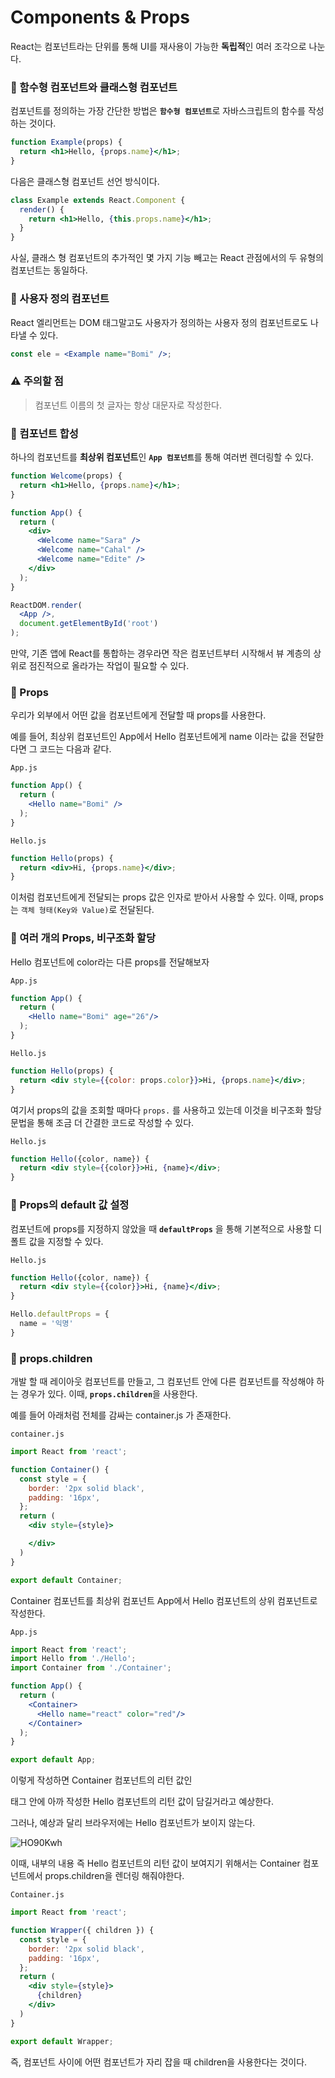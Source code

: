 # Components & Props

React는 컴포넌트라는 단위를 통해 UI를 재사용이 가능한 <b>독립적</b>인 여러 조각으로 나눈다. 

<h3>📌 함수형 컴포넌트와 클래스형 컴포넌트</h3>

컴포넌트를 정의하는 가장 간단한 방법은 <b>`함수형 컴포넌트`</b>로 자바스크립트의 함수를 작성하는 것이다.

```jsx
function Example(props) {
  return <h1>Hello, {props.name}</h1>;
}
```

다음은 클래스형 컴포넌트 선언 방식이다.

```jsx
class Example extends React.Component {
  render() {
    return <h1>Hello, {this.props.name}</h1>;
  }
}
```

사실, 클래스 형 컴포넌트의 추가적인 몇 가지 기능 빼고는 React 관점에서의 두 유형의 컴포넌트는 동일하다.

<h3>📌 사용자 정의 컴포넌트</h3>

React 엘리먼트는 DOM 태그말고도 사용자가 정의하는 사용자 정의 컴포넌트로도 나타낼 수 있다.

```jsx
const ele = <Example name="Bomi" />;
```

<h3>⚠️ 주의할 점</h3>

> 컴포넌트 이름의 첫 글자는 항상 대문자로 작성한다.

<h3>📌 컴포넌트 합성</h3>

하나의 컴포넌트를 <b>최상위 컴포넌트</b>인 <b>`App 컴포넌트`</b>를 통해 여러번 렌더링할 수 있다.

```jsx
function Welcome(props) {
  return <h1>Hello, {props.name}</h1>;
}

function App() {
  return (
    <div>
      <Welcome name="Sara" />
      <Welcome name="Cahal" />
      <Welcome name="Edite" />
    </div>
  );
}

ReactDOM.render(
  <App />,
  document.getElementById('root')
);
```

만약, 기존 앱에 React를 통합하는 경우라면 작은 컴포넌트부터 시작해서 뷰 계층의 상위로 점진적으로 올라가는 작업이
필요할 수 있다.

<h3>📌 Props</h3>

우리가 외부에서 어떤 값을 컴포넌트에게 전달할 때 props를 사용한다.

예를 들어, 최상위 컴포넌트인 App에서 Hello 컴포넌트에게 name 이라는 값을 전달한다면
그 코드는 다음과 같다.

`App.js`

```jsx
function App() {
  return (
    <Hello name="Bomi" />
  );
}
```

`Hello.js`

```jsx
function Hello(props) {
  return <div>Hi, {props.name}</div>;
}
```

이처럼 컴포넌트에게 전달되는 props 값은 인자로 받아서 사용할 수 있다.
이때, props는 `객체 형태(Key와 Value)`로 전달된다. 


<h3>📌 여러 개의 Props, 비구조화 할당</h3>

Hello 컴포넌트에 color라는 다른 props를 전달해보자

`App.js`

```jsx
function App() {
  return (
    <Hello name="Bomi" age="26"/>
  );
}
```

`Hello.js`

```jsx
function Hello(props) {
  return <div style={{color: props.color}}>Hi, {props.name}</div>;
}
```

여기서 props의 값을 조회할 때마다 `props.` 를 사용하고 있는데 
이것을 비구조화 할당 문법을 통해 조금 더 간결한 코드로 작성할 수 있다.

`Hello.js`

```jsx
function Hello({color, name}) {
  return <div style={{color}}>Hi, {name}</div>;
}
```


<h3>📌 Props의 default 값 설정</h3>

컴포넌트에 props를 지정하지 않았을 때 <b>`defaultProps`</b> 을 통해 기본적으로 사용할 디폴트 값을 지정할 수 있다.

`Hello.js`

```jsx
function Hello({color, name}) {
  return <div style={{color}}>Hi, {name}</div>;
}

Hello.defaultProps = {
  name = '익명'
}
```

<h3>📌 props.children</h3>

개발 할 때 레이아웃 컴포넌트를 만들고, 그 컴포넌트 안에 다른 컴포넌트를 작성해야 하는 경우가 있다.
이때, <b>`props.children`</b>을 사용한다.

예를 들어 아래처럼 전체를 감싸는 container.js 가 존재한다. 

`container.js`

```jsx
import React from 'react';

function Container() {
  const style = {
    border: '2px solid black',
    padding: '16px',
  };
  return (
    <div style={style}>

    </div>
  )
}

export default Container;
```

Container 컴포넌트를 최상위 컴포넌트 App에서 Hello 컴포넌트의 상위 컴포넌트로 작성한다.

`App.js`

```jsx
import React from 'react';
import Hello from './Hello';
import Container from './Container';

function App() {
  return (
    <Container>
      <Hello name="react" color="red"/>
    </Container>
  );
}

export default App;
```

이렇게 작성하면 Container 컴포넌트의 리턴 값인 <div> 태그 안에 아까 작성한 Hello 컴포넌트의
리턴 값이 담길거라고 예상한다.
  
그러나, 예상과 달리 브라우저에는 Hello 컴포넌트가 보이지 않는다.

![HO90Kwh](https://user-images.githubusercontent.com/56878724/136525012-eae4969c-56bf-4890-9750-2056574f9e96.png)

이때, 내부의 내용 즉 Hello 컴포넌트의 리턴 값이 보여지기 위해서는 Container 컴포넌트에서 props.children을
렌더링 해줘야한다.
  
`Container.js`
  
```jsx
import React from 'react';

function Wrapper({ children }) {
  const style = {
    border: '2px solid black',
    padding: '16px',
  };
  return (
    <div style={style}>
      {children}
    </div>
  )
}

export default Wrapper;  
```
  
즉, 컴포넌트 사이에 어떤 컴포넌트가 자리 잡을 때 children을 사용한다는 것이다.
